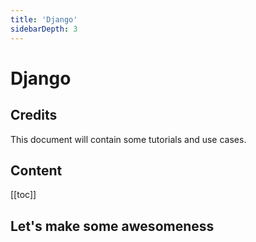 ```yaml
---
title: 'Django'
sidebarDepth: 3
---
```


# Django


## Credits

This document will contain some tutorials and use cases.


## Content

[[toc]]

## Let's make some awesomeness